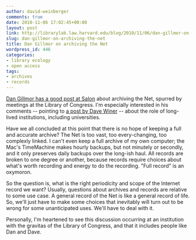 ```yaml
---
author: david-weinberger
comments: true
date: 2010-11-06 17:02:45+00:00
layout: post
link: http://librarylab.law.harvard.edu/blog/2010/11/06/dan-gillmor-on-archiving-the-net/
slug: dan-gillmor-on-archiving-the-net
title: Dan Gillmor on archiving the Net
wordpress_id: 446
categories:
- library ecology
- open access
tags:
- archives
- records
---
```


[Dan Gillmor has a good post at Salon](http://www.salon.com/technology/dan_gillmor/story/index.html?story=/tech/dan_gillmor/2010/11/05/archiving_ourselves) about archiving the Net, spurred by meetings at the Library of Congress. I'm especially interested in his comments -- pointing to [a post by Dave Winer](http://scripting.com/stories/2010/11/03/meetingAtLibraryOfCongress.html) -- about the role of long-lived institutions, including universities.

Have we all concluded at this point that there is no hope of keeping a full and accurate archive? The Net is too vast, too every-changing, too complexly linked. I can't even keep a full archive of my own computer; the Mac's TimeMachine makes hourly backups, but not minutely or secondly, and it only preserves daily backups over the long-ish haul. All records are broken to one degree or another, because records require choices about what's worth recording and energy to do the recording. "Full record" is an oxymoron.

So the question is, what is the right periodicity and scope of the Internet record we want? Usually, questions about archives and records are relative to some use case. A general record of the Net is like a general record of life. So, we'll just have to make some choices that inevitably will turn out to be wrong for some unanticipated uses. We'll have to deal with it.

Personally, I'm heartened to see this discussion occurring at an institution with the gravitas of the Library of Congress, and that it includes people like Dan and Dave.
